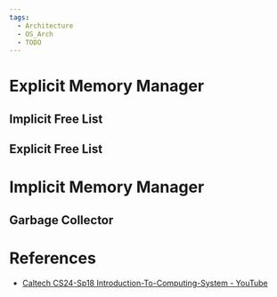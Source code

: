 ```yaml
---
tags:
  - Architecture
  - OS_Arch
  - TODO
---
```


# Explicit Memory Manager

## Implicit Free List

## Explicit Free List

# Implicit Memory Manager

## Garbage Collector

# References

- [Caltech CS24-Sp18 Introduction-To-Computing-System - YouTube](References.md#Caltech%20CS24-Sp18%20Introduction-To-Computing-System%20-%20YouTube)
